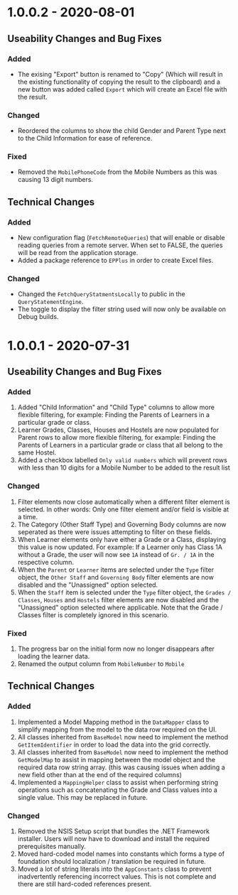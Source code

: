 # 1.0.0.2 - 2020-08-01

## Useability Changes and Bug Fixes

### Added
- The exising "Export" button is renamed to "Copy" (Which will result in the existing functionality of copying the result to the clipboard) and a new button was added called `Export` which will create an Excel file with the result.

### Changed
- Reordered the columns to show the child Gender and Parent Type next to the Child Information for ease of reference.

### Fixed
- Removed the `MobilePhoneCode` from the Mobile Numbers as this was causing 13 digit numbers.

## Technical Changes

### Added
- New configuration flag (`FetchRemoteQueries`) that will enable or disable reading queries from a remote server. When set to FALSE, the queries will be read from the application storage.
- Added a package reference to `EPPlus` in order to create Excel files.

### Changed
- Changed the `FetchQueryStatmentsLocally` to public in the `QueryStatementEngine`.
- The toggle to display the filter string used will now only be available on Debug builds.


# 1.0.0.1 - 2020-07-31

## Useability Changes and Bug Fixes

### Added
1. Added "Child Information" and "Child Type" columns to allow more flexible filtering, for example: Finding the Parents of Learners in a particular grade or class.
2. Learner Grades, Classes, Houses and Hostels are now populated for Parent rows to allow more flexible filtering, for example: Finding the Parents of Learners in a particular grade or class that all belong to the same Hostel.
3. Added a checkbox labelled `Only valid numbers` which will prevent rows with less than 10 digits for a Mobile Number to be added to the result list

### Changed
1. Filter elements now close automatically when a different filter element is selected. In other words: Only one filter element and/or field is visible at a time.
2. The Category (Other Staff Type) and Governing Body columns are now seperated as there were issues attempting to filter on these fields.
3. When Learner elements only have either a Grade or a Class, displaying this value is now updated. For example: If a Learner only has Class 1A without a Grade, the user will now see `1A` instead of `Gr. / 1A` in the respective column.
4. When the `Parent` or `Learner` items are selected under the `Type` filter object, the `Other Staff` and `Governing Body` filter elements are now disabled and the "Unassigned" option selected.
5. When the `Staff` item is selected under the `Type` filter object, the `Grades / Classes`, `Houses` and `Hostels` filter elements are now disabled and the "Unassigned" option selected where applicable. Note that the Grade / Classes filter is completely ignored in this scenario.

### Fixed
1. The progress bar on the initial form now no longer disappears after loading the learner data.
2. Renamed the output column from `MobileNumber` to `Mobile`

## Technical Changes

### Added
1. Implemented a Model Mapping method in the `DataMapper` class to simplify mapping from the model to the data row required on the UI.
2. All classes inherited from `BaseModel` now need to implement the method `GetItemIdentifier` in order to load the data into the grid correctly.
3. All classes inherited from `BaseModel` now need to implement the method `GetModelMap` to assist in mapping between the model object and the required data row string array. (this was causing issues when adding a new field other than at the end of the required columns)
4. Implemented a `MappingHelper` class to assist when performing string operations such as concatenating the Grade and Class values into a single value. This may be replaced in future.

### Changed
1. Removed the NSIS Setup script that bundles the .NET Framework installer. Users will now have to download and install the required prerequisites manually.
2. Moved hard-coded model names into constants which forms a type of foundation should localization / translation be required in future.
3. Moved a lot of string literals into the `AppConstants` class to prevent inadvertently referencing incorrect values. This is not complete and there are still hard-coded references present.
